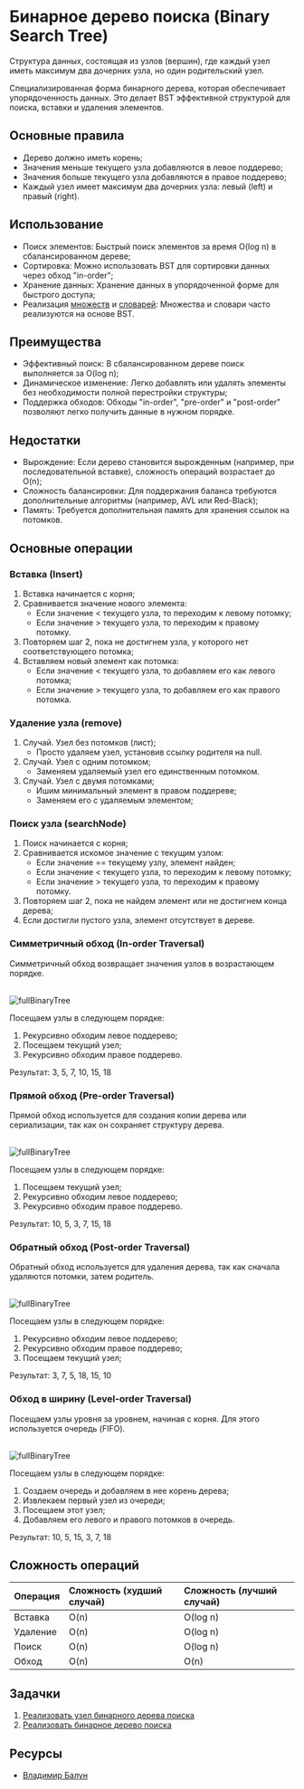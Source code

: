 # Бинарное дерево поиска (Binary Search Tree)

Структура данных, состоящая из узлов (вершин), где каждый узел иметь максимум два дочерних узла, но один родительский узел.

Специализированная форма бинарного дерева, которая обеспечивает упорядоченность данных.
Это делает BST эффективной структурой для поиска, вставки и удаления элементов.

## Основные правила

- Дерево должно иметь корень;
- Значения меньше текущего узла добавляются в левое поддерево;
- Значения больше текущего узла добавляются в правое поддерево;
- Каждый узел имеет максимум два дочерних узла: левый (left) и правый (right).

## Использование

- Поиск элементов: Быстрый поиск элементов за время O(log n) в сбалансированном дереве;
- Сортировка: Можно использовать BST для сортировки данных через обход "in-order";
- Хранение данных: Хранение данных в упорядоченной форме для быстрого доступа;
- Реализация [множеств](tasks/bstSet/README.md) и [словарей](tasks/bstMap/README.md): Множества и словари часто реализуются на основе BST.

## Преимущества

- Эффективный поиск: В сбалансированном дереве поиск выполняется за O(log n);
- Динамическое изменение: Легко добавлять или удалять элементы без необходимости полной перестройки структуры;
- Поддержка обходов: Обходы "in-order", "pre-order" и "post-order" позволяют легко получить данные в нужном порядке.

## Недостатки

- Вырождение: Если дерево становится вырожденным (например, при последовательной вставке), сложность операций возрастает до O(n);
- Сложность балансировки: Для поддержания баланса требуются дополнительные алгоритмы (например, AVL или Red-Black);
- Память: Требуется дополнительная память для хранения ссылок на потомков.

## Основные операции

### Вставка (Insert)

1. Вставка начинается с корня;
2. Сравнивается значение нового элемента:
   - Если значение < текущего узла, то переходим к левому потомку;
   - Если значение > текущего узла, то переходим к правому потомку.
3. Повторяем шаг 2, пока не достигнем узла, у которого нет соответствующего потомка;
4. Вставляем новый элемент как потомка:
   - Если значение < текущего узла, то добавляем его как левого потомка;
   - Если значение > текущего узла, то добавляем его как правого потомка.

### Удаление узла (remove)

1. Случай. Узел без потомков (лист);
   - Просто удаляем узел, установив ссылку родителя на null.
2. Случай. Узел с одним потомком;
   - Заменяем удаляемый узел его единственным потомком.
3. Случай. Узел с двумя потомками;
   - Ишим минимальный элемент в правом поддереве;
   - Заменяем его с удаляемым элементом;

### Поиск узла (searchNode)

1. Поиск начинается с корня;
2. Сравнивается искомое значение с текущим узлом:
   - Если значение == текущему узлу, элемент найден;
   - Если значение < текущего узла, то переходим к левому потомку;
   - Если значение > текущего узла, то переходим к правому потомку.
3. Повторяем шаг 2, пока не найдем элемент или не достигнем конца дерева;
4. Если достигли пустого узла, элемент отсутствует в дереве.

### Симметричный обход (In-order Traversal)

Симметричный обход возвращает значения узлов в возрастающем порядке.

<br/>![fullBinaryTree](images/binarySearchTree.png)

Посещаем узлы в следующем порядке:

1) Рекурсивно обходим левое поддерево;
2) Посещаем текущий узел;
3) Рекурсивно обходим правое поддерево.

Результат: 3, 5, 7, 10, 15, 18

### Прямой обход (Pre-order Traversal)

Прямой обход используется для создания копии дерева или сериализации, так как он сохраняет структуру дерева.

<br/>![fullBinaryTree](images/binarySearchTree.png)

Посещаем узлы в следующем порядке:

1) Посещаем текущий узел;
2) Рекурсивно обходим левое поддерево;
3) Рекурсивно обходим правое поддерево.

Результат: 10, 5, 3, 7, 15, 18

### Обратный обход (Post-order Traversal)

Обратный обход используется для удаления дерева, так как сначала удаляются потомки, затем родитель.

<br/>![fullBinaryTree](images/binarySearchTree.png)

Посещаем узлы в следующем порядке:

1) Рекурсивно обходим левое поддерево;
2) Рекурсивно обходим правое поддерево;
3) Посещаем текущий узел;

Результат: 3, 7, 5, 18, 15, 10

### Обход в ширину (Level-order Traversal)

Посещаем узлы уровня за уровнем, начиная с корня. Для этого используется очередь (FIFO).

<br/>![fullBinaryTree](images/binarySearchTree.png)

Посещаем узлы в следующем порядке:

1) Создаем очередь и добавляем в нее корень дерева;
2) Извлекаем первый узел из очереди;
3) Посещаем этот узел;
4) Добавляем его левого и правого потомков в очередь.

Результат: 10, 5, 15, 3, 7, 18

## Сложность операций

| Операция | Сложность (худший случай) | Сложность (лучший случай) | 
|:---------|:--------------------------|:--------------------------|
| Вставка  | O(n)                      | O(log n)                  |
| Удаление | O(n)                      | O(log n)                  |
| Поиск    | O(n)                      | O(log n)                  |
| Обход    | O(n)                      | O(n)                      |

## Задачки

1. [Реализовать узел бинарного дерева поиска](node.js)
2. [Реализовать бинарное дерево поиска](binarySearchTree.js)

## Ресурсы

- [Владимир Балун](https://www.youtube.com/watch?v=L_0U84p5GPk)